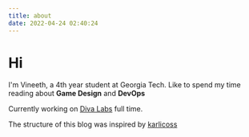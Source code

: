 ```yaml
---
title: about
date: 2022-04-24 02:40:24
---
```


# Hi

I'm Vineeth, a 4th year student at Georgia Tech. Like to spend my time reading
about **Game Design** and **DevOps**

Currently working on [Diva Labs](https://www.diva.so) full time.

The structure of this blog was inspired by [karlicoss](https://beepb00p.xyz/)
